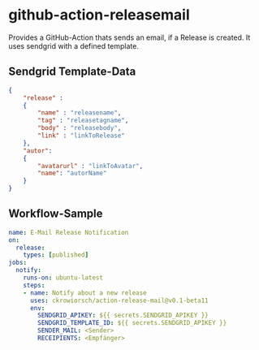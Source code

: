# github-action-releasemail

Provides a GitHub-Action thats sends an email, if a Release is created. It uses sendgrid with a defined template.

## Sendgrid Template-Data

```json
{
    "release" :
    {
        "name" : "releasename",
        "tag" : "releasetagname",
        "body" : "releasebody",
        "link" : "linkToRelease"
    },
    "autor":
    {
        "avatarurl" : "linkToAvatar",
        "name": "autorName"
    }
}

```

## Workflow-Sample

```yml
name: E-Mail Release Notification
on:
  release:
    types: [published]
jobs:
  notify:
    runs-on: ubuntu-latest
    steps:
    - name: Notify about a new release
      uses: ckrowiorsch/action-release-mail@v0.1-beta11
      env:
        SENDGRID_APIKEY: ${{ secrets.SENDGRID_APIKEY }}
        SENDGRID_TEMPLATE_ID: ${{ secrets.SENDGRID_APIKEY }}
        SENDER_MAIL: <Sender>
        RECEIPIENTS: <Empfänger>
```

